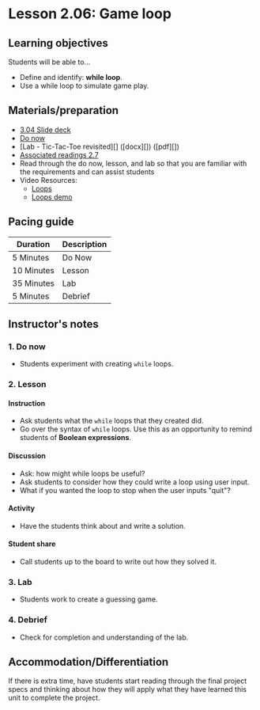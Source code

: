 # Lesson 2.06: Game loop

## Learning objectives

Students will be able to...

* Define and identify: **while loop**.
* Use a while loop to simulate game play.

## Materials/preparation

* [3.04 Slide deck](https://github.com/Areson/2nd-semester-introduction-to-computer-science/raw/master/units/3_unit/slidedecks/Intro%20Python%203.04%20TEALS.pptx)
* [Do now][]
* [Lab - Tic-Tac-Toe revisited][] ([docx][]) ([pdf][])
* [Associated readings 2.7](https://tealsk12.github.io/2nd-semester-introduction-to-computer-science/readings.md#associatedreadings/2.7)
* Read through the do now, lesson, and lab so that you are familiar with the requirements and can assist students
* Video Resources:
  * [Loops](https://youtu.be/LrOAl8vUFHY)
  * [Loops demo](https://youtu.be/rAvD-6MpTw4)

## Pacing guide

| **Duration**   | **Description** |
| ---------- | ----------- |
| 5 Minutes  | Do Now      |
| 10 Minutes | Lesson      |
| 35 Minutes | Lab         |
| 5 Minutes | Debrief  |

## Instructor's notes

### 1. Do now

* Students experiment with creating `while` loops.

### 2. Lesson

#### Instruction

* Ask students what the `while` loops that they created did.
* Go over the syntax of `while` loops. Use this as an opportunity to remind students of **Boolean expressions**.

#### Discussion

* Ask: how might while loops be useful?
* Ask students to consider how they could write a loop using user input.
* What if you wanted the loop to stop when the user inputs "quit"?

#### Activity

* Have the students think about and write a solution.

#### Student share

* Call students up to the board to write out how they solved it.

### 3. Lab

* Students work to create a guessing game.

### 4. Debrief

* Check for completion and understanding of the lab.

## Accommodation/Differentiation

If there is extra time, have students start reading through the final project specs and thinking about how they will apply what they have learned this unit to complete the project.

[Do now]:do_now.md
[Lab - Guess My Number]:lab.md